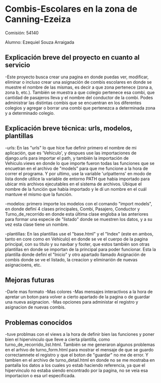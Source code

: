 # Combis-Escolares en la zona de Canning-Ezeiza

Comisión: 54140

Alumno: Ezequiel Souza Arraigada

## Explicación breve del proyecto en cuanto al servicio
-Este proyecto busca crear una pagina en donde puedas ver, modificar, eliminar o incluso crear una asignación de combis escolares en donde se muestre el nombre de las mismas, es decir a que zona pertenece (zona a, zona b, etc.). También se muestra a que colegio pertenece esa combi, que cantidad de pasajeros lleva y el nombre del conductor de la combi. Podes administrar las distintas combis que se encuentran en los diferentes colegios y agregar o borrar una combi que pertenezca a determinada zona y a determinado colegio.

## Explicación breve técnica: urls, modelos, plantillas
-urls: En las "urls" lo que hice fue definir primero el nombre de mi aplicación, que es 'Vehiculo', y despues use las importaciones de django.urls para importar el path, y también la importación de Vehiculo.views en donde lo que importe fueron todas las funciones que se encuetran en el archivo de "models" para que me funcione a la hora de correr el programa. Y por ultimo, use la variable 'urlpatterns' en modo de lista donde utilice la variable de entorno PATH que habia importado para ubicar mis archivos ejecutables en el sistema de archivos. Ubique el nombre de la función que había importado y le dí un nombre en el cuál mantuve el mismo que la función.

-modelos: primero importe los modelos con el comando "import models", en donde definí 4 clases principales, Combi, Pasajero, Conductor y Turno_de_recorrido en donde esta última clase engloba a las anteriores para formar una especie de "listado" donde se muestren los datos, y a su vez esta clase tiene un nombre.

-plantillas: En las plantillas use el "base.html" y el "Index" (este en ambos, tanto en core como en Vehículo) en donde se ve el cuerpo de la pagina principal, con su titulo y su navbar y footer, que estos también son otras plantillas en donde se importan de la principal para poder funcionar. Esta la plantilla donde definí el "Inicio" y otro apartado llamado Asignación de combis donde se ve el listado, la creacion y eliminarión de nuevas asignacioens, etc.
## Mejoras futuras
-Darle mas formato
-Mas colores
-Mas mensajes interactivos a la hora de apretar un boton para volver a cierto apartado de la pagina o de guardar una nueva asignacion.
-Mas opciones para administar el registro y asignacion de nuevas combis.

## Problemas conocidos
-tuve problmas con el views a la hora de definir bien las funciones y poner bien el hipervinculo que lleve a cierta plantilla, como turno_de_recorrido_list.html. También se me generaron algunos problemas en el arhivo de turno_form.html para mostrar el mensaje de que se guardo correctamnete el registro y que el boton de "guardar" no me de error. Y tambien en el archivo de turno_detail.html en donde no se me mostraba en pantalla los datos a los cuales yo estab haciendo referencia, ya que el hipervinculo no estaba siendo encontrado por la pagina, no se veia esa importacion o esa url especificada.
